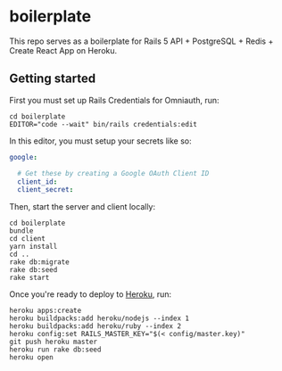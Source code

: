 # boilerplate

This repo serves as a boilerplate for Rails 5 API + PostgreSQL + Redis + Create React App on Heroku.

## Getting started

First you must set up Rails Credentials for Omniauth, run:

``` shell
cd boilerplate
EDITOR="code --wait" bin/rails credentials:edit
```

In this editor, you must setup your secrets like so:

``` yml
google:

  # Get these by creating a Google OAuth Client ID
  client_id:
  client_secret:
```

Then, start the server and client locally:

``` shell
cd boilerplate
bundle
cd client
yarn install
cd ..
rake db:migrate
rake db:seed
rake start
```

Once you're ready to deploy to [Heroku](https://www.heroku.com), run:

``` shell
heroku apps:create
heroku buildpacks:add heroku/nodejs --index 1
heroku buildpacks:add heroku/ruby --index 2
heroku config:set RAILS_MASTER_KEY="$(< config/master.key)"
git push heroku master
heroku run rake db:seed
heroku open
```
